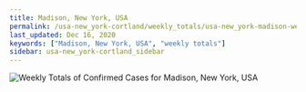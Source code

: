 ```yaml
---
title: Madison, New York, USA
permalink: /usa-new_york-cortland/weekly_totals/usa-new_york-madison-weekly_totals.html
last_updated: Dec 16, 2020
keywords: ["Madison, New York, USA", "weekly totals"]
sidebar: usa-new_york-cortland_sidebar
---
```


![Weekly Totals of Confirmed Cases for Madison, New York, USA](/covid_tracker/images/graphs/usa-new_york-madison-weekly_totals_graph.png)
